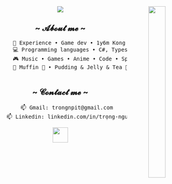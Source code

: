 <div align="center">
<img src="https://github.com/innng/innng/assets/26755058/5e0ce0fb-c544-4f8c-a307-5849165746d0" height ="450"  width="30%" align="right" />
<img src= "https://readme-typing-svg.demolab.com?font=Sixtyfour+Convergence&size=15&duration=2000&pause=200&center=true&multiline=true&width=500&lines=Hello+Hello;I'm+a+game+developer+with+Unity" />
<div>
<h2 align="center"> ~ 𝓐𝓫𝓸𝓾𝓽 𝓶𝓮 ~ </h2>
<div align="center">
  <pre>
      💼 Experience • Game dev • 1y6m Kong Software, 6m Freelancer
      💻 Programming languages • C#, Typescript, Javascript
      🎮 Music • Games • Anime • Code • Sport
      🐾 Muffin 🐰 • Pudding & Jelly & Tea 🐤🐥
    </pre>
  </div>
<div align="center">
  <h2 align="center"> ~ 𝓒𝓸𝓷𝓽𝓪𝓬𝓽 𝓶𝓮 ~ </h2>
  <pre>
    📫 Gmail: trongnpit@gmail.com
    📫 Linkedin: linkedin.com/in/trọng-nguyễn-7a052a270
</pre>
  </div>

<img src="https://raw.githubusercontent.com/innng/innng/master/assets/kyubey.gif" weight = "500" height="40" />
<br><br>

<!--
  <div style="display: flex; width: 100%;">
    <div style="width: 75%; background-color: lightblue; padding: 20px; align="center"">
      <img src="https://i.pinimg.com/originals/8d/4b/77/8d4b77c44b7a68c0fd609411e2c0ec3c.gif" />
    </div>
    <div style="width: 25%; background-color: lightgreen; padding: 20px;">
  </div>
-->
